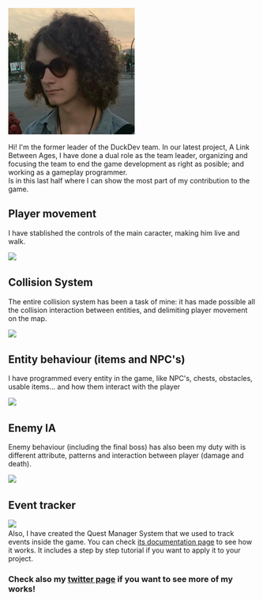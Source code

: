 ![](https://raw.githubusercontent.com/carcasanchez/Puzzle-Bobble/master/Photos_Images/CarlosC.jpg)

Hi! I'm the former leader of the DuckDev team. In our latest project, A Link Between Ages, I have done a dual role as the team leader, organizing and focusing the team to end the game development as right as posible; and working as a gameplay programmer.   
 Is in this last half where I can show the most part of my contribution to the game. 
 
## Player movement 

 I have stablished the controls of the main caracter, making him live and walk.
       
 ![](https://i.gyazo.com/4fc95e1e85c4c1e5a1b0f88f26d8fb2e.gif)   
  
## Collision System
 
 The entire collision system has been a task of mine: it has made possible all the collision interaction between entities, and delimiting player movement on the map.

   ![](https://i.gyazo.com/1150f92d342f2bc0ae0adaf6f8ce45d4.gif)

## Entity behaviour (items and NPC's)

  I have programmed every entity in the game, like NPC's, chests, obstacles, usable items... and how them interact with the player
  
  ![](https://i.gyazo.com/8afbca9ae6f460d528e4505de1a0f370.gif)
  
## Enemy IA

  Enemy behaviour (including the final boss) has also been my duty with is different attribute, patterns and interaction between player (damage and death).   
  
  ![](https://i.gyazo.com/4065f4493c82428d3fdeb3aa9f787b4a.gif)   
  
  ## Event tracker
 
  ![](https://i.gyazo.com/306cbb97656816f4a6bff036951851f6.gif)    
   Also, I have created the Quest Manager System that we used to track events inside the game. You can check [its documentation page](https://carcasanchez.github.io/QuestManager/) to see how it works. It includes a step by step tutorial if you want to apply it to your project.
   
   
### Check also my [twitter page](https://twitter.com/) if you want to see more of my works!
